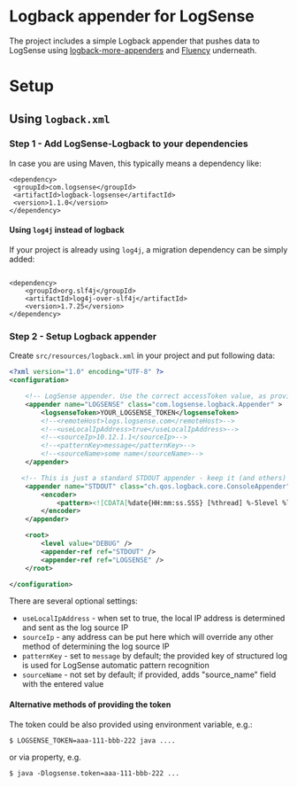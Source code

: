 # Logback appender for LogSense

The project includes a simple Logback appender that pushes data to LogSense using
 [logback-more-appenders](https://github.com/sndyuk/logback-more-appenders) 
 and [Fluency](https://github.com/komamitsu/fluency) underneath.
 
 # Setup
 
 ## Using `logback.xml` 
 
 ### Step 1 - Add LogSense-Logback to your dependencies
 
 In case you are using Maven, this typically means a dependency like:
 
 ```
<dependency>
  <groupId>com.logsense</groupId>
  <artifactId>logback-logsense</artifactId>
  <version>1.1.0</version>
</dependency>
```
  
#### Using `log4j` instead of logback

If your project is already using `log4j`, a migration dependency can be simply added:
```

<dependency>
    <groupId>org.slf4j</groupId>
    <artifactId>log4j-over-slf4j</artifactId>
	<version>1.7.25</version>
</dependency>

```
  
### Step 2 - Setup Logback appender
 
 Create `src/resources/logback.xml` in your project and put following data:
 
 ```xml
 <?xml version="1.0" encoding="UTF-8" ?>
 <configuration>
 
     <!-- LogSense appender. Use the correct accessToken value, as provided by the LogSense app -->
     <appender name="LOGSENSE" class="com.logsense.logback.Appender" >
         <logsenseToken>YOUR_LOGSENSE_TOKEN</logsenseToken>
         <!--<remoteHost>logs.logsense.com</remoteHost>-->
         <!--<useLocalIpAddress>true</useLocalIpAddress>-->
         <!--<sourceIp>10.12.1.1</sourceIp>-->
         <!--<patternKey>message</patternKey>-->
         <!--<sourceName>some name</sourceName>-->
     </appender>
 
    <!-- This is just a standard STDOUT appender - keep it (and others) if you intend to use those -->
     <appender name="STDOUT" class="ch.qos.logback.core.ConsoleAppender">
         <encoder>
             <pattern><![CDATA[%date{HH:mm:ss.SSS} [%thread] %-5level %logger{15}#%line %X{req.requestURI} %msg\n]]></pattern>
         </encoder>
     </appender>
 
     <root>
         <level value="DEBUG" />
         <appender-ref ref="STDOUT" />
         <appender-ref ref="LOGSENSE" />
     </root>
 
 </configuration>
```

There are several optional settings:
* `useLocalIpAddress` - when set to true, the local IP address is determined and
sent as the log source IP 
* `sourceIp` - any address can be put here which will override any other method of 
determining the log source IP
* `patternKey` - set to `message` by default; the provided key of structured log is used for 
LogSense automatic pattern recognition
* `sourceName` - not set by default; if provided, adds "source_name" field with the entered value

#### Alternative methods of providing the token

The token could be also provided using environment variable, e.g.:

```
$ LOGSENSE_TOKEN=aaa-111-bbb-222 java ....
```
or via property, e.g.

```
$ java -Dlogsense.token=aaa-111-bbb-222 ...
``` 